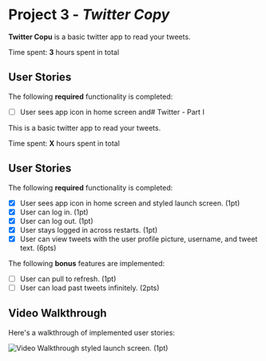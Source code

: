 # Project 3 - *Twitter Copy*

**Twitter Copu** is a basic twitter app to read your tweets.

Time spent: **3** hours spent in total

## User Stories

The following **required** functionality is completed:

- [ ] User sees app icon in home screen and# Twitter - Part I

This is a basic twitter app to read your tweets.

Time spent: **X** hours spent in total

## User Stories

The following **required** functionality is completed:

- [x] User sees app icon in home screen and styled launch screen. (1pt)
- [x] User can log in. (1pt)
- [x] User can log out. (1pt)
- [x] User stays logged in across restarts. (1pt)
- [x] User can view tweets with the user profile picture, username, and tweet text. (6pts)

The following **bonus** features are implemented:

- [ ] User can pull to refresh. (1pt)
- [ ] User can load past tweets infinitely. (2pts)

## Video Walkthrough

Here's a walkthrough of implemented user stories:

<img src='http://g.recordit.co/xKVwjLZ60H.gif' title='Video Walkthrough' width='' alt='Video Walkthrough' /> styled launch screen. (1pt)
